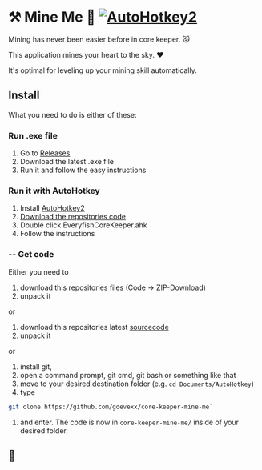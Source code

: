 # ⚒️ Mine Me 💎 [![AutoHotkey2](https://img.shields.io/badge/Language-AutoHotkey2-green.svg)](https://autohotkey.com/) 

Mining has never been easier before in core keeper. 😻 

This application mines your heart to the sky. :heart:  

It's optimal for leveling up your mining skill automatically.

## Install

What you need to do is either of these:

### Run .exe file

1. Go to [Releases](https://github.com/goevexx/core-keeper-mine-me/releases)
2. Download the latest .exe file
3. Run it and follow the easy instructions


### Run it with AutoHotkey
1. Install [AutoHotkey2](https://autohotkey.com/)
2. [Download the repositories code](#---get-code) 
3. Double click EveryfishCoreKeeper.ahk
4. Follow the instructions

### -- Get code

Either you need to 

1. download this repositories files (Code -> ZIP-Download) 
2. unpack it

or

1. download this repositories latest [sourcecode](https://github.com/goevexx/core-keeper-mine-me/releases) 
2. unpack it

or

1. install git,
2. open a command prompt, git cmd, git bash or something like that
3. move to your desired destination folder (e.g. `cd Documents/AutoHotkey`)
4. type 
```bash
git clone https://github.com/goevexx/core-keeper-mine-me`
```
1. and enter. The code is now in `core-keeper-mine-me/`  inside of your desired folder.


## 🥌